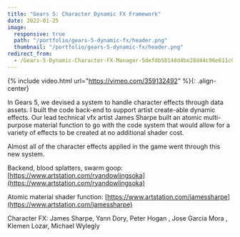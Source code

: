 ```yaml
---
title: "Gears 5: Character Dynamic FX Framework"
date: 2022-01-25
image:
  responsive: true
  path: "/portfolio/gears-5-dynamic-fx/header.png"
  thumbnail: "/portfolio/gears-5-dynamic-fx/header.png"
redirect_from:
  - /Gears-5-Dynamic-Character-FX-Manager-5defdb58148d4be28d44c96e611c090f
---
```


{% include video.html url="https://vimeo.com/359132492" %}{: .align-center}

In Gears 5, we devised a system to handle character effects through data assets. I built the code back-end to support artist create-able dynamic effects. Our lead technical vfx artist James Sharpe built an atomic multi-purpose material function to go with the code system that would allow for a variety of effects to be created at no additional shader cost.

Almost all of the character effects applied in the game went through this new system.

Backend, blood splatters, swarm goop:
[https://www.artstation.com/ryandowlingsoka](https://www.artstation.com/ryandowlingsoka)

Atomic material shader function:
[https://www.artstation.com/jamessharpe](https://www.artstation.com/jamessharpe)

Character FX:
James Sharpe, Yann Dory, Peter Hogan , Jose Garcia Mora , Klemen Lozar, Michael Wylegly